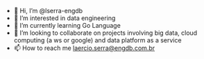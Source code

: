 - 👋 Hi, I’m @lserra-engdb
- 👀 I’m interested in data engineering 
- 🌱 I’m currently learning Go Language
- 💞️ I’m looking to collaborate on projects involving big data, cloud computing (a ws or google) and data platform as a service
- 📫 How to reach me laercio.serra@engdb.com.br

<!---
lserra-engdb/lserra-engdb is a ✨ special ✨ repository because its `README.md` (this file) appears on your GitHub profile.
You can click the Preview link to take a look at your changes.
--->
